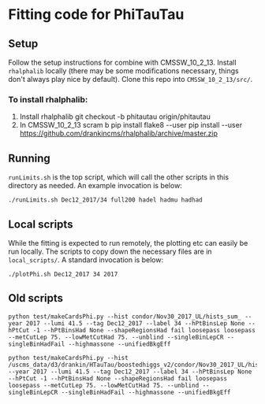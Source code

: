 # Fitting code for PhiTauTau

## Setup

Follow the setup instructions for combine with CMSSW_10_2_13.
Install `rhalphalib` locally (there may be some modifications necessary, things don't always play nice by default).
Clone this repo into `CMSSW_10_2_13/src/`.

### To install rhalphalib:

1. Install rhalphalib
   git checkout -b phitautau origin/phitautau
2. In CMSSW_10_2_13
   scram b
   pip install flake8 --user
   pip install --user https://github.com/drankincms/rhalphalib/archive/master.zip

## Running

`runLimits.sh` is the top script, which will call the other scripts in this directory as needed. An example invocation is below:
```
./runLimits.sh Dec12_2017/34 full200 hadel hadmu hadhad
```

## Local scripts

While the fitting is expected to run remotely, the plotting etc can easily be run locally. The scripts to copy down the necessary files are in `local_scripts/`. A standard invocation is below:
```
./plotPhi.sh Dec12_2017 34 2017
```

## Old scripts

```
python test/makeCardsPhi.py --hist condor/Nov30_2017_UL/hists_sum_ --year 2017 --lumi 41.5 --tag Dec12_2017 --label 34 --hPtBinsLep None --hPtCut -1 --hPtBinsHad None --shapeRegionsHad fail loosepass loosepass --metCutLep 75. --lowMetCutHad 75. --unblind --singleBinLepCR --singleBinHadFail --highmassone --unifiedBkgEff

python test/makeCardsPhi.py --hist /uscms_data/d3/drankin/HTauTau/boostedhiggs_v2/condor/Nov30_2017_UL/hists_sum_ --year 2017 --lumi 41.5 --tag Dec12_2017 --label 34 --hPtBinsLep None --hPtCut -1 --hPtBinsHad None --shapeRegionsHad fail loosepass loosepass --metCutLep 75. --lowMetCutHad 75. --unblind --singleBinLepCR --singleBinHadFail --highmassone --unifiedBkgEff
```